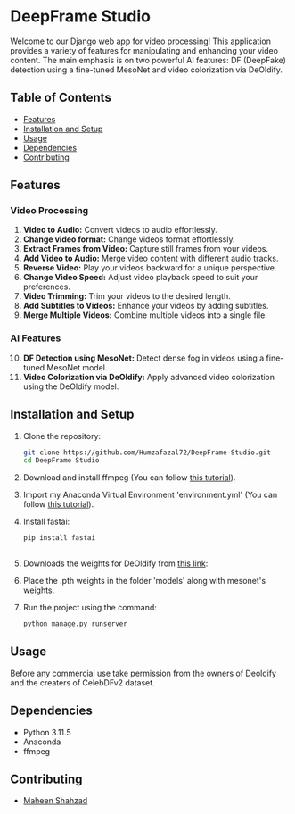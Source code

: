 # DeepFrame Studio

Welcome to our Django web app for video processing! This application provides a variety of features for manipulating and enhancing your video content. The main emphasis is on two powerful AI features: DF (DeepFake) detection using a fine-tuned MesoNet and video colorization via DeOldify.

## Table of Contents
- [Features](#features)
- [Installation and Setup](#InstallationandSetup)
- [Usage](#Usage)
- [Dependencies](#Dependencies)
- [Contributing](#Contributing)

## Features

### Video Processing
1. **Video to Audio:** Convert videos to audio effortlessly.
2. **Change video format:** Change videos format effortlessly.
3. **Extract Frames from Video:** Capture still frames from your videos.
4. **Add Video to Audio:** Merge video content with different audio tracks.
5. **Reverse Video:** Play your videos backward for a unique perspective.
6. **Change Video Speed:** Adjust video playback speed to suit your preferences.
7. **Video Trimming:** Trim your videos to the desired length.
8. **Add Subtitles to Videos:** Enhance your videos by adding subtitles.
9. **Merge Multiple Videos:** Combine multiple videos into a single file.

### AI Features
10. **DF Detection using MesoNet:** Detect dense fog in videos using a fine-tuned MesoNet model.
11. **Video Colorization via DeOldify:** Apply advanced video colorization using the DeOldify model.

## Installation and Setup

1. Clone the repository:

   ```bash
   git clone https://github.com/Humzafazal72/DeepFrame-Studio.git
   cd DeepFrame Studio

2. Download and install ffmpeg (You can follow <a href="https://phoenixnap.com/kb/ffmpeg-windows">this tutorial</a>).
    
3. Import my Anaconda Virtual Environment 'environment.yml' (You can follow <a href="https://docs.anaconda.com/free/navigator/tutorials/manage-environments/">this tutorial</a>).

4. Install fastai:

   ```bash
   pip install fastai
      
5. Downloads the weights for DeOldify from <a href="https://data.deepai.org/deoldify/ColorizeVideo_gen.pth">this link</a>:

6. Place the .pth weights in the folder 'models' along with mesonet's weights.

7. Run the project using the command:

    ```bash
   python manage.py runserver
    
## Usage

Before any commercial use take permission from the owners of Deoldify and the creaters of CelebDFv2 dataset. 

## Dependencies

- Python 3.11.5
- Anaconda
- ffmpeg

## Contributing

- <a href="https://github.com/MaheenShahzad"> Maheen Shahzad </a>

